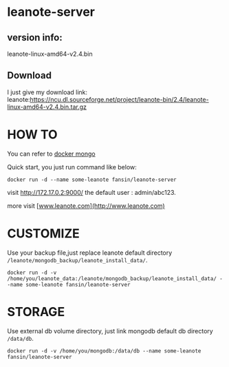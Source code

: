 #  leanote-server
## version info:
leanote-linux-amd64-v2.4.bin  

## Download
I just give my download link:
leanote:https://ncu.dl.sourceforge.net/project/leanote-bin/2.4/leanote-linux-amd64-v2.4.bin.tar.gz

# HOW TO

You can refer to [docker mongo](https://store.docker.com/images/9147d1b7-a686-4e38-8ecd-94a47f5da9cf?tab=description)


Quick start, you just run command like below:

    docker run -d --name some-leanote fansin/leanote-server

visit http://172.17.0.2:9000/ the default user : admin/abc123.

more visit [www.leanote.com](http://www.leanote.com)

# CUSTOMIZE

Use your backup file,just replace leanote default directory `/leanote/mongodb_backup/leanote_install_data/`.

    docker run -d -v /home/you/leanote_data:/leanote/mongodb_backup/leanote_install_data/ --name some-leanote fansin/leanote-server


# STORAGE
Use external db volume directory, just link mongodb default db directory `/data/db`.

    docker run -d -v /home/you/mongodb:/data/db --name some-leanote fansin/leanote-server
